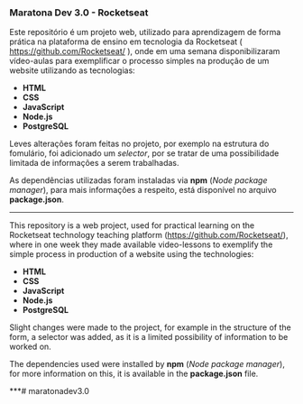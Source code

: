 ### Maratona Dev 3.0 - Rocketseat

Este repositório é um projeto web, utilizado para aprendizagem de forma prática na plataforma de ensino em tecnologia da Rocketseat ( <https://github.com/Rocketseat/> ), onde em uma semana disponibilizaram vídeo-aulas para exemplificar o processo simples na produção de um website utilizando as tecnologias:

*   **HTML**
*   **CSS**
*   **JavaScript**
*   **Node.js**
*   **PostgreSQL**


Leves alterações foram feitas no projeto, por exemplo na estrutura do fomulário, foi adicionado um *selector*, por se tratar de uma possibilidade limitada de informações a serem trabalhadas.

As dependências utilizadas foram instaladas via **npm** (*Node package manager*), para mais informações a respeito, está disponível no arquivo **package.json**.

***

This repository is a web project, used for practical learning on the Rocketseat technology teaching platform (<https://github.com/Rocketseat/>), where in one week they made available video-lessons to exemplify the simple process in production of a website using the technologies:

*   **HTML**
*   **CSS**
*   **JavaScript**
*   **Node.js**
*   **PostgreSQL**

Slight changes were made to the project, for example in the structure of the form, a selector was added, as it is a limited possibility of information to be worked on.

The dependencies used were installed by **npm** (*Node package manager*), for more information on this, it is available in the **package.json** file.

***#   m a r a t o n a d e v 3 . 0  
 